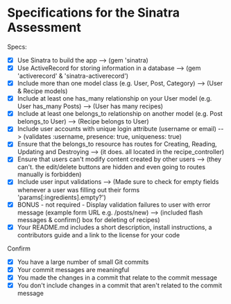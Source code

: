 # Specifications for the Sinatra Assessment

Specs:
- [x] Use Sinatra to build the app --> (gem 'sinatra)
- [x] Use ActiveRecord for storing information in a database --> (gem 'activerecord' & 'sinatra-activerecord')
- [x] Include more than one model class (e.g. User, Post, Category) --> (User & Recipe models)
- [x] Include at least one has_many relationship on your User model (e.g. User has_many Posts) --> (User has many recipes)
- [x] Include at least one belongs_to relationship on another model (e.g. Post belongs_to User) --> (Recipe belongs to User)
- [x] Include user accounts with unique login attribute (username or email) --> (validates :username, presence: true, uniqueness: true)
- [x] Ensure that the belongs_to resource has routes for Creating, Reading, Updating and Destroying --> (it does. all located in the recipe_controller)
- [x] Ensure that users can't modify content created by other users --> (they can't. the edit/delete buttons are hidden and even going to routes manually is forbidden)
- [x] Include user input validations --> (Made sure to check for empty fields whenever a user was filling out their forms 'params[:ingredients].empty?')
- [x] BONUS - not required - Display validation failures to user with error message (example form URL e.g. /posts/new) --> (included flash messages & confirm() box for deleting of recipes)
- [x] Your README.md includes a short description, install instructions, a contributors guide and a link to the license for your code

Confirm
- [x] You have a large number of small Git commits
- [x] Your commit messages are meaningful
- [x] You made the changes in a commit that relate to the commit message
- [x] You don't include changes in a commit that aren't related to the commit message